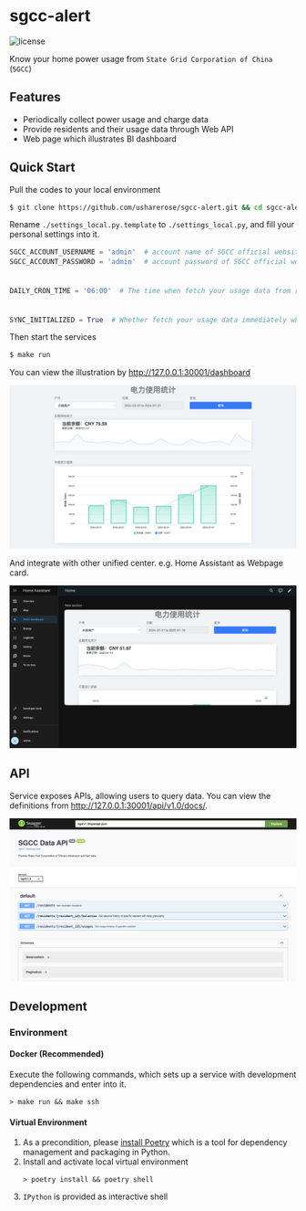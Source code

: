 # sgcc-alert

![license](https://img.shields.io/github/license/usharerose/sgcc-alert)

Know your home power usage from `State Grid Corporation of China` (`SGCC`)

## Features

- Periodically collect power usage and charge data
- Provide residents and their usage data through Web API
- Web page which illustrates BI dashboard

## Quick Start
Pull the codes to your local environment
```bash
$ git clone https://github.com/usharerose/sgcc-alert.git && cd sgcc-alert
```

Rename `./settings_local.py.template` to `./settings_local.py`, and fill your personal settings into it.

```python
SGCC_ACCOUNT_USERNAME = 'admin'  # account name of SGCC official website
SGCC_ACCOUNT_PASSWORD = 'admin'  # account password of SGCC official website


DAILY_CRON_TIME = '06:00'  # The time when fetch your usage data from remote, MM:SS


SYNC_INITIALIZED = True  # Whether fetch your usage data immediately when start services or not
```

Then start the services
```bash
$ make run
```

You can view the illustration by http://127.0.0.1:30001/dashboard

![dashboard](assets/dashboard.png)

And integrate with other unified center. e.g. Home Assistant as Webpage card.

![home_assistant_page](assets/ha_card.png)

## API

Service exposes APIs, allowing users to query data. You can view the definitions from http://127.0.0.1:30001/api/v1.0/docs/.

![openapi_page](assets/openapi.png)

## Development

### Environment

#### Docker (Recommended)
Execute the following commands, which sets up a service with development dependencies and enter into it.
```shell
> make run && make ssh
```

#### Virtual Environment
1. As a precondition, please [install Poetry](https://python-poetry.org/docs/1.7/#installation) which is a tool for dependency management and packaging in Python.
2. Install and activate local virtual environment
    ```shell
    > poetry install && poetry shell
    ```
3. `IPython` is provided as interactive shell
